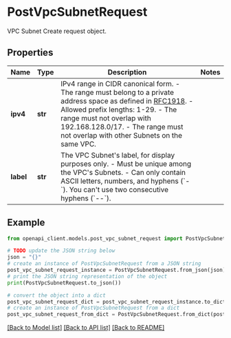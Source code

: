 # PostVpcSubnetRequest

VPC Subnet Create request object.

## Properties

Name | Type | Description | Notes
------------ | ------------- | ------------- | -------------
**ipv4** | **str** | IPv4 range in CIDR canonical form.  - The range must belong to a private address space as defined in [RFC1918](https://datatracker.ietf.org/doc/html/rfc1918). - Allowed prefix lengths: 1-29. - The range must not overlap with 192.168.128.0/17. - The range must not overlap with other Subnets on the same VPC. | 
**label** | **str** | The VPC Subnet&#39;s label, for display purposes only.  - Must be unique among the VPC&#39;s Subnets. - Can only contain ASCII letters, numbers, and hyphens (&#x60;-&#x60;). You can&#39;t use two consecutive hyphens (&#x60;--&#x60;). | 

## Example

```python
from openapi_client.models.post_vpc_subnet_request import PostVpcSubnetRequest

# TODO update the JSON string below
json = "{}"
# create an instance of PostVpcSubnetRequest from a JSON string
post_vpc_subnet_request_instance = PostVpcSubnetRequest.from_json(json)
# print the JSON string representation of the object
print(PostVpcSubnetRequest.to_json())

# convert the object into a dict
post_vpc_subnet_request_dict = post_vpc_subnet_request_instance.to_dict()
# create an instance of PostVpcSubnetRequest from a dict
post_vpc_subnet_request_from_dict = PostVpcSubnetRequest.from_dict(post_vpc_subnet_request_dict)
```
[[Back to Model list]](../README.md#documentation-for-models) [[Back to API list]](../README.md#documentation-for-api-endpoints) [[Back to README]](../README.md)


